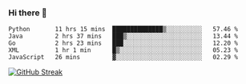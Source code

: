 ### Hi there 👋

<!--START_SECTION:waka-->
```text
Python       11 hrs 15 mins  ██████████████▒░░░░░░░░░░   57.46 % 
Java         2 hrs 37 mins   ███▒░░░░░░░░░░░░░░░░░░░░░   13.44 % 
Go           2 hrs 23 mins   ███░░░░░░░░░░░░░░░░░░░░░░   12.20 % 
XML          1 hr 1 min      █▒░░░░░░░░░░░░░░░░░░░░░░░   05.23 % 
JavaScript   26 mins         ▓░░░░░░░░░░░░░░░░░░░░░░░░   02.29 % 
```
<!--END_SECTION:waka-->

[![GitHub Streak](http://github-readme-streak-stats.herokuapp.com?user=abingcbc&date_format=j%20M%5B%20Y%5D)](https://git.io/streak-stats)



<!--
**Abingcbc/Abingcbc** is a ✨ _special_ ✨ repository because its `README.md` (this file) appears on your GitHub profile.

Here are some ideas to get you started:

- 🔭 I’m currently working on ...
- 🌱 I’m currently learning ...
- 👯 I’m looking to collaborate on ...
- 🤔 I’m looking for help with ...
- 💬 Ask me about ...
- 📫 How to reach me: ...
- 😄 Pronouns: ...
- ⚡ Fun fact: ...

![Top Langs](https://github-readme-stats.vercel.app/api/top-langs/?username=abingcbc&count_private=true)
![Abing's github stats](https://github-readme-stats.vercel.app/api?username=abingcbc&count_private=true&show_icons=true&theme=dark)

-->


